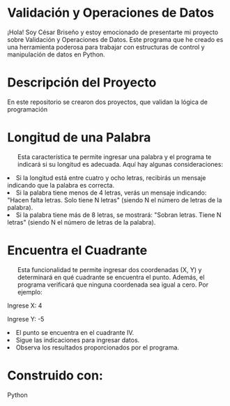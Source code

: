 <h1>Validación y Operaciones de Datos</h1>
<p>¡Hola! Soy César Briseño y estoy emocionado de presentarte mi proyecto sobre Validación y Operaciones de Datos. Este programa que he creado es una herramienta poderosa para trabajar con estructuras de control y manipulación de datos en Python.</p>

<h1>Descripción del Proyecto</h1>

<p>En este repositorio se crearon dos proyectos, que validan la lógica de programación</p>

<h1>Longitud de una Palabra</h1>
<ol>Esta característica te permite ingresar una palabra y el programa te indicará si su longitud es adecuada. Aquí hay algunas consideraciones:</ol>

<li>Si la longitud está entre cuatro y ocho letras, recibirás un mensaje indicando que la palabra es correcta.</li>
<li>Si la palabra tiene menos de 4 letras, verás un mensaje indicando: "Hacen falta letras. Solo tiene N letras" (siendo N el número de letras de la palabra).</li>
<li>Si la palabra tiene más de 8 letras, se mostrará: "Sobran letras. Tiene N letras" (siendo N el número de letras de la palabra).</li>

<h1>Encuentra el Cuadrante</h1>
<ol>Esta funcionalidad te permite ingresar dos coordenadas (X, Y) y determinará en qué cuadrante se encuentra el punto. Además, el programa verificará que ninguna coordenada sea igual a cero. Por ejemplo:</ol>

<p>Ingrese X: 4
<p>Ingrese Y: -5</p>
<li>El punto se encuentra en el cuadrante IV.</li>

<li>Sigue las indicaciones para ingresar datos.</li>
<li>Observa los resultados proporcionados por el programa.</li>

<h1>Construido con:</h1>
<p>Python</p>
